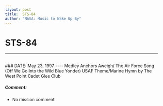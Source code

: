 ```yaml
---
layout: post
title:  STS-84
author: "NASA: Music to Wake Up By"
---
```


# STS-84
----
<br/>
### DATE: May 23, 1997
----
Medley Anchors Aweigh/ The Air Force Song (Off We Go Into the Wild Blue Yonder) USAF Theme/Marine Hymn by The West Point Cadet Glee Club

##### Comment:
* No mission comment
